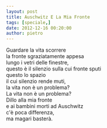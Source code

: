 ```yaml
---
layout: post
title: Auschwitz E La Mia Fronte
tags: [speciale,]
date: 2012-12-16 00:20:00
author: pietro
---
```

Guardare la vita scorrere<br/>la fronte sgraziatamente appesa<br/>lungo i vetri delle finestre,<br/>questo è il silenzio sulla cui fronte sputi<br/>questo lo spazio<br/>il cui silenzio rende muti,<br/>la vita non è un problema?<br/>La vita non è un problema?<br/>Dillo alla mia fronte<br/>e ai bambini morti ad Auschwitz<br/>c'è poca differenza,<br/>ma magari basterà.
